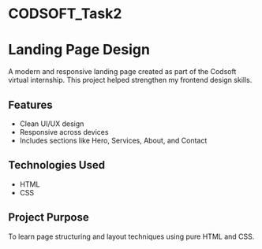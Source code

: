 # CODSOFT_Task2

# Landing Page Design

A modern and responsive landing page created as part of the Codsoft virtual internship. This project helped strengthen my frontend design skills.

## Features
- Clean UI/UX design
- Responsive across devices
- Includes sections like Hero, Services, About, and Contact

## Technologies Used
- HTML
- CSS

## Project Purpose
To learn page structuring and layout techniques using pure HTML and CSS.

